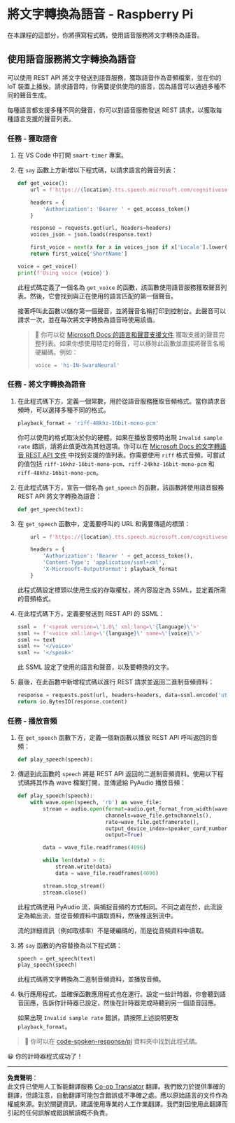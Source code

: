 <!--
CO_OP_TRANSLATOR_METADATA:
{
  "original_hash": "606f3af1c78e3741e48ce77c31cea626",
  "translation_date": "2025-08-26T15:30:35+00:00",
  "source_file": "6-consumer/lessons/3-spoken-feedback/pi-text-to-speech.md",
  "language_code": "hk"
}
-->
# 將文字轉換為語音 - Raspberry Pi

在本課程的這部分，你將撰寫程式碼，使用語音服務將文字轉換為語音。

## 使用語音服務將文字轉換為語音

可以使用 REST API 將文字發送到語音服務，獲取語音作為音頻檔案，並在你的 IoT 裝置上播放。請求語音時，你需要提供使用的語音，因為語音可以通過多種不同的聲音生成。

每種語言都支援多種不同的聲音，你可以對語音服務發送 REST 請求，以獲取每種語言支援的聲音列表。

### 任務 - 獲取語音

1. 在 VS Code 中打開 `smart-timer` 專案。

1. 在 `say` 函數上方新增以下程式碼，以請求語言的聲音列表：

    ```python
    def get_voice():
        url = f'https://{location}.tts.speech.microsoft.com/cognitiveservices/voices/list'
    
        headers = {
            'Authorization': 'Bearer ' + get_access_token()
        }
    
        response = requests.get(url, headers=headers)
        voices_json = json.loads(response.text)
    
        first_voice = next(x for x in voices_json if x['Locale'].lower() == language.lower() and x['VoiceType'] == 'Neural')
        return first_voice['ShortName']
    
    voice = get_voice()
    print(f'Using voice {voice}')
    ```

    此程式碼定義了一個名為 `get_voice` 的函數，該函數使用語音服務獲取聲音列表。然後，它會找到與正在使用的語言匹配的第一個聲音。

    接著呼叫此函數以儲存第一個聲音，並將聲音名稱打印到控制台。此聲音可以請求一次，並在每次將文字轉換為語音時使用該值。

    > 💁 你可以從 [Microsoft Docs 的語言和聲音支援文件](https://docs.microsoft.com/azure/cognitive-services/speech-service/language-support?WT.mc_id=academic-17441-jabenn#text-to-speech) 獲取支援的聲音完整列表。如果你想使用特定的聲音，可以移除此函數並直接將聲音名稱硬編碼。例如：
    >
    > ```python
    > voice = 'hi-IN-SwaraNeural'
    > ```

### 任務 - 將文字轉換為語音

1. 在此程式碼下方，定義一個常數，用於從語音服務獲取音頻格式。當你請求音頻時，可以選擇多種不同的格式。

    ```python
    playback_format = 'riff-48khz-16bit-mono-pcm'
    ```

    你可以使用的格式取決於你的硬體。如果在播放音頻時出現 `Invalid sample rate` 錯誤，請將此值更改為其他選項。你可以在 [Microsoft Docs 的文字轉語音 REST API 文件](https://docs.microsoft.com/azure/cognitive-services/speech-service/rest-text-to-speech?WT.mc_id=academic-17441-jabenn#audio-outputs) 中找到支援的值列表。你需要使用 `riff` 格式音頻，可嘗試的值包括 `riff-16khz-16bit-mono-pcm`、`riff-24khz-16bit-mono-pcm` 和 `riff-48khz-16bit-mono-pcm`。

1. 在此程式碼下方，宣告一個名為 `get_speech` 的函數，該函數將使用語音服務 REST API 將文字轉換為語音：

    ```python
    def get_speech(text):
    ```

1. 在 `get_speech` 函數中，定義要呼叫的 URL 和需要傳遞的標頭：

    ```python
        url = f'https://{location}.tts.speech.microsoft.com/cognitiveservices/v1'
    
        headers = {
            'Authorization': 'Bearer ' + get_access_token(),
            'Content-Type': 'application/ssml+xml',
            'X-Microsoft-OutputFormat': playback_format
        }
    ```

    此程式碼設定標頭以使用生成的存取權杖，將內容設定為 SSML，並定義所需的音頻格式。

1. 在此程式碼下方，定義要發送到 REST API 的 SSML：

    ```python
    ssml =  f'<speak version=\'1.0\' xml:lang=\'{language}\'>'
    ssml += f'<voice xml:lang=\'{language}\' name=\'{voice}\'>'
    ssml += text
    ssml += '</voice>'
    ssml += '</speak>'
    ```

    此 SSML 設定了使用的語言和聲音，以及要轉換的文字。

1. 最後，在此函數中新增程式碼以進行 REST 請求並返回二進制音頻資料：

    ```python
    response = requests.post(url, headers=headers, data=ssml.encode('utf-8'))
    return io.BytesIO(response.content)
    ```

### 任務 - 播放音頻

1. 在 `get_speech` 函數下方，定義一個新函數以播放 REST API 呼叫返回的音頻：

    ```python
    def play_speech(speech):
    ```

1. 傳遞到此函數的 `speech` 將是 REST API 返回的二進制音頻資料。使用以下程式碼將其作為 wave 檔案打開，並傳遞給 PyAudio 播放音頻：

    ```python
    def play_speech(speech):
        with wave.open(speech, 'rb') as wave_file:
            stream = audio.open(format=audio.get_format_from_width(wave_file.getsampwidth()),
                                channels=wave_file.getnchannels(),
                                rate=wave_file.getframerate(),
                                output_device_index=speaker_card_number,
                                output=True)

            data = wave_file.readframes(4096)

            while len(data) > 0:
                stream.write(data)
                data = wave_file.readframes(4096)

            stream.stop_stream()
            stream.close()
    ```

    此程式碼使用 PyAudio 流，與捕捉音頻的方式相同。不同之處在於，此流設定為輸出流，並從音頻資料中讀取資料，然後推送到流中。

    流的詳細資訊（例如取樣率）不是硬編碼的，而是從音頻資料中讀取。

1. 將 `say` 函數的內容替換為以下程式碼：

    ```python
    speech = get_speech(text)
    play_speech(speech)
    ```

    此程式碼將文字轉換為二進制音頻資料，並播放音頻。

1. 執行應用程式，並確保函數應用程式也在運行。設定一些計時器，你會聽到語音回應，告訴你計時器已設定，然後在計時器完成時聽到另一個語音回應。

    如果出現 `Invalid sample rate` 錯誤，請按照上述說明更改 `playback_format`。

> 💁 你可以在 [code-spoken-response/pi](../../../../../6-consumer/lessons/3-spoken-feedback/code-spoken-response/pi) 資料夾中找到此程式碼。

😀 你的計時器程式成功了！

---

**免責聲明**：  
此文件已使用人工智能翻譯服務 [Co-op Translator](https://github.com/Azure/co-op-translator) 翻譯。我們致力於提供準確的翻譯，但請注意，自動翻譯可能包含錯誤或不準確之處。應以原始語言的文件作為權威來源。對於關鍵資訊，建議使用專業的人工作業翻譯。我們對因使用此翻譯而引起的任何誤解或錯誤解讀概不負責。